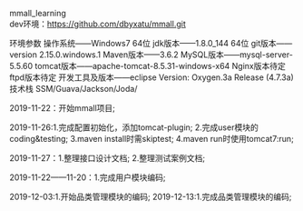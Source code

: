 mmall_learning   
dev环境：https://github.com/dbyxatu/mmall.git 

环境参数
	操作系统——Windows7 64位
	jdk版本——1.8.0_144 64位
	git版本——version 2.15.0.windows.1
	Maven版本——3.6.2
	MySQL版本——mysql-server-5.5.60
	tomcat版本——apache-tomcat-8.5.31-windows-x64
	Nginx版本待定
	ftpd版本待定
	开发工具及版本——eclipse Version: Oxygen.3a Release (4.7.3a)
	技术栈 SSM/Guava/Jackson/Joda/


2019-11-22：开始mmall项目;

2019-11-26:1.完成配置初始化，添加tomcat-plugin;
		   2.完成user模块的coding&testing;
		   3.maven install时需skiptest;
		   4.maven run时使用tomcat7:run;
		   
2019-11-27：1.整理接口设计文档;
           2.整理测试案例文档;
           
2019-11-22——11-20：1.完成用户模块编码;
           
2019-12-03:1.开始品类管理模块的编码;
2019-12-13:1.完成品类管理模块的编码;



		   
		      